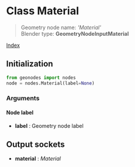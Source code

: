 
# Class Material

> Geometry node name: _'Material'_<br>Blender type:  **GeometryNodeInputMaterial**


[Index](/docs/index.md)

## Initialization


```python
from geonodes import nodes
node = nodes.Material(label=None)
```


### Arguments


#### Node label



- **label** : Geometry node label



## Output sockets



- **material** : _Material_


